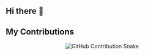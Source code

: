 ## Hi there 👋

<!--
**YASHSALI2005/YASHSALI2005** is a ✨ _special_ ✨ repository because its `README.md` (this file) appears on your GitHub profile.

Here are some ideas to get you started:

- 🔭 I’m currently working on ...
- 🌱 I’m currently learning ...
- 👯 I’m looking to collaborate on ...
- 🤔 I’m looking for help with ...
- 💬 Ask me about ...
- 📫 How to reach me: ...
- 😄 Pronouns: ...
- ⚡ Fun fact: ...
-->
## My Contributions
<div align="center">
  <picture>
    <source media="(prefers-color-scheme: dark)" srcset="https://raw.githubusercontent.com/YASHSALI2005/myusername/output/github-snake-dark.svg" />
    <source media="(prefers-color-scheme: light)" srcset="https://raw.githubusercontent.com/YASHSALI2005/myusername/output/github-snake.svg" />
    <img alt="GitHub Contribution Snake" src="https://raw.githubusercontent.com/myusername/YASHSALI2005/output/github-snake.svg" />
  </picture>
</div>

